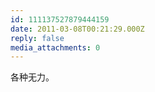 ```yaml
---
id: 111137527879444159
date: 2011-03-08T00:21:29.000Z
reply: false
media_attachments: 0
---
```


各种无力。

